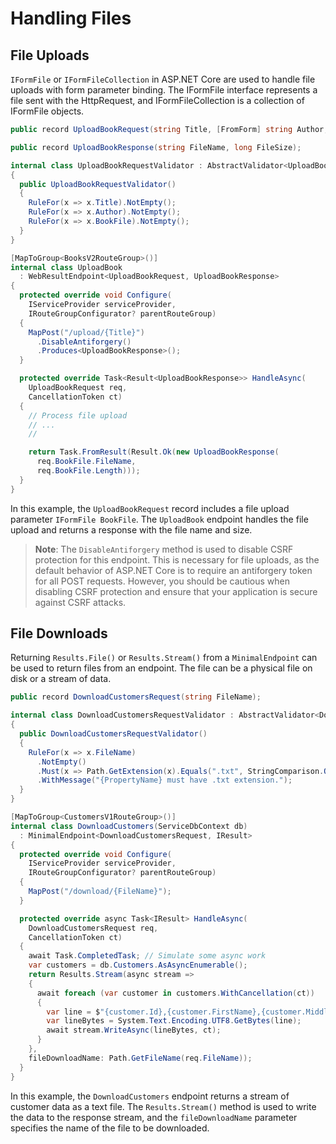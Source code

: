# Handling Files

## File Uploads
`IFormFile` or `IFormFileCollection` in ASP.NET Core are used to handle file uploads with form parameter binding. The IFormFile interface represents a file sent with the HttpRequest, and IFormFileCollection is a collection of IFormFile objects.

``` csharp
public record UploadBookRequest(string Title, [FromForm] string Author, IFormFile BookFile);

public record UploadBookResponse(string FileName, long FileSize);

internal class UploadBookRequestValidator : AbstractValidator<UploadBookRequest>
{
  public UploadBookRequestValidator()
  {
    RuleFor(x => x.Title).NotEmpty();
    RuleFor(x => x.Author).NotEmpty();
    RuleFor(x => x.BookFile).NotEmpty();
  }
}

[MapToGroup<BooksV2RouteGroup>()]
internal class UploadBook
  : WebResultEndpoint<UploadBookRequest, UploadBookResponse>
{
  protected override void Configure(
    IServiceProvider serviceProvider,
    IRouteGroupConfigurator? parentRouteGroup)
  {
    MapPost("/upload/{Title}")
      .DisableAntiforgery()
      .Produces<UploadBookResponse>();
  }

  protected override Task<Result<UploadBookResponse>> HandleAsync(
    UploadBookRequest req,
    CancellationToken ct)
  {
    // Process file upload
    // ...
    //

    return Task.FromResult(Result.Ok(new UploadBookResponse(
      req.BookFile.FileName,
      req.BookFile.Length)));
  }
}
```
In this example, the `UploadBookRequest` record includes a file upload parameter `IFormFile BookFile`. The `UploadBook` endpoint handles the file upload and returns a response with the file name and size.

>**Note**: The `DisableAntiforgery` method is used to disable CSRF protection for this endpoint. This is necessary for file uploads, as the default behavior of ASP.NET Core is to require an antiforgery token for all POST requests. However, you should be cautious when disabling CSRF protection and ensure that your application is secure against CSRF attacks.

## File Downloads
Returning `Results.File()` or `Results.Stream()` from a `MinimalEndpoint` can be used to return files from an endpoint. The file can be a physical file on disk or a stream of data.

``` csharp
public record DownloadCustomersRequest(string FileName);

internal class DownloadCustomersRequestValidator : AbstractValidator<DownloadCustomersRequest>
{
  public DownloadCustomersRequestValidator()
  {
    RuleFor(x => x.FileName)
      .NotEmpty()
      .Must(x => Path.GetExtension(x).Equals(".txt", StringComparison.OrdinalIgnoreCase))
      .WithMessage("{PropertyName} must have .txt extension.");
  }
}

[MapToGroup<CustomersV1RouteGroup>()]
internal class DownloadCustomers(ServiceDbContext db)
  : MinimalEndpoint<DownloadCustomersRequest, IResult>
{
  protected override void Configure(
    IServiceProvider serviceProvider,
    IRouteGroupConfigurator? parentRouteGroup)
  {
    MapPost("/download/{FileName}");
  }

  protected override async Task<IResult> HandleAsync(
    DownloadCustomersRequest req,
    CancellationToken ct)
  {
    await Task.CompletedTask; // Simulate some async work
    var customers = db.Customers.AsAsyncEnumerable();
    return Results.Stream(async stream =>
    {
      await foreach (var customer in customers.WithCancellation(ct))
      {
        var line = $"{customer.Id},{customer.FirstName},{customer.MiddleName},{customer.LastName}\n";
        var lineBytes = System.Text.Encoding.UTF8.GetBytes(line);
        await stream.WriteAsync(lineBytes, ct);
      }
    },
    fileDownloadName: Path.GetFileName(req.FileName));
  }
}
```
In this example, the `DownloadCustomers` endpoint returns a stream of customer data as a text file. The `Results.Stream()` method is used to write the data to the response stream, and the `fileDownloadName` parameter specifies the name of the file to be downloaded.